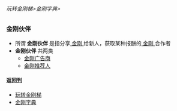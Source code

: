 ###### 玩转金刚梯>金刚字典>
### 金刚伙伴
- 所谓<Strong> 金刚伙伴 </Strong>是指分享[ 金刚 ]()给新人，获取某种报酬的[ 金刚 ]()合作者
- <Strong> 金刚伙伴 </Strong>共两类
  - [ 金刚广告商 ]()
  - [ 金刚推荐人 ]()

#### 返回到
- [玩转金刚梯](https://github.com/a2zitpro/web/blob/master/LadderFree/A.md)
- [金刚字典](https://github.com/a2zitpro/web/blob/master/LadderFree/kkDictionary/KKDictionary.md)



